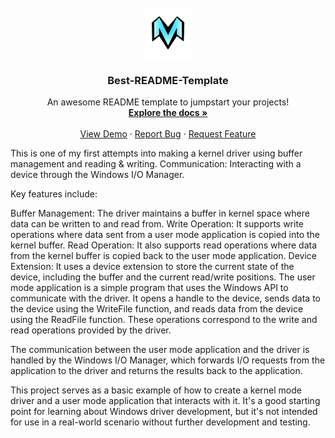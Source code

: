 <br />
<div align="center">
  <a href="https://github.com/Ni0h7/Kernel-Driver-">
    <img src="Logo/Logo.png" alt="Logo" width="80" height="80">
  </a>

  <h3 align="center">Best-README-Template</h3>

  <p align="center">
    An awesome README template to jumpstart your projects!
    <br />
    <a href="https://github.com/othneildrew/Best-README-Template"><strong>Explore the docs »</strong></a>
    <br />
    <br />
    <a href="https://github.com/othneildrew/Best-README-Template">View Demo</a>
    ·
    <a href="https://github.com/othneildrew/Best-README-Template/issues">Report Bug</a>
    ·
    <a href="https://github.com/othneildrew/Best-README-Template/issues">Request Feature</a>
  </p>
</div>

This is one of my first attempts into making a kernel driver using buffer management and reading & writing.
Communication: Interacting with a device through the Windows I/O Manager.

Key features include:

Buffer Management: The driver maintains a buffer in kernel space where data can be written to and read from.
Write Operation: It supports write operations where data sent from a user mode application is copied into the kernel buffer.
Read Operation: It also supports read operations where data from the kernel buffer is copied back to the user mode application.
Device Extension: It uses a device extension to store the current state of the device, including the buffer and the current read/write positions.
The user mode application is a simple program that uses the Windows API to communicate with the driver. It opens a handle to the device, sends data to the device using the WriteFile function, and reads data from the device using the ReadFile function. These operations correspond to the write and read operations provided by the driver.

The communication between the user mode application and the driver is handled by the Windows I/O Manager, which forwards I/O requests from the application to the driver and returns the results back to the application.

This project serves as a basic example of how to create a kernel mode driver and a user mode application that interacts with it. It's a good starting point for learning about Windows driver development, but it's not intended for use in a real-world scenario without further development and testing.
